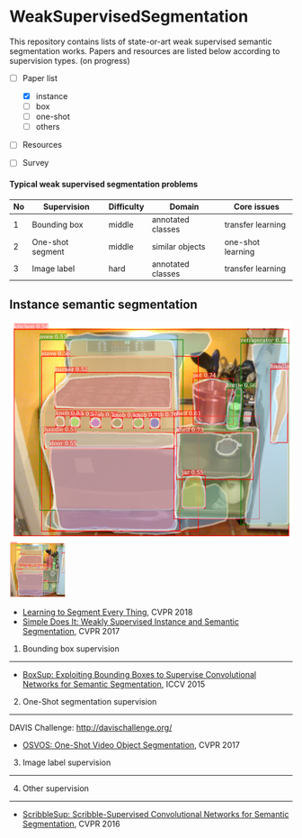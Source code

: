 # WeakSupervisedSegmentation
This repository contains lists of state-or-art weak supervised semantic segmentation works. Papers and resources are listed below according to supervision types.
(on progress)

- [ ] Paper list
	- [x] instance
	- [ ] box
	- [ ] one-shot
	- [ ] others 
- [ ] Resources
- [ ] Survey


#### Typical weak supervised segmentation problems 


| No | Supervision | Difficulty | Domain | Core issues |
| -- | ----------- | ---------- | ------ | ----------- |
| 1 | Bounding box | middle | annotated classes | transfer learning |
| 2 | One-shot segment | middle | similar objects | one-shot learning |
| 3 | Image label | hard | annotated classes | transfer learning |


Instance semantic segmentation
----

![instance](img/instance.PNG)
<img src="img/instance.PNG" alt="git" title="instance segmentation" width="100" height="100" />

* [Learning to Segment Every Thing](https://arxiv.org/abs/1711.10370), CVPR 2018
* [Simple Does It: Weakly Supervised Instance and Semantic Segmentation](https://arxiv.org/abs/1603.07485), CVPR 2017

1. Bounding box supervision
----
* [BoxSup: Exploiting Bounding Boxes to Supervise Convolutional Networks for Semantic Segmentation](https://arxiv.org/abs/1503.01640), ICCV 2015


2. One-Shot segmentation supervision
----
DAVIS Challenge: <http://davischallenge.org/>
* [OSVOS: One-Shot Video Object Segmentation](http://www.vision.ee.ethz.ch/~cvlsegmentation/osvos/), CVPR 2017

3. Image label supervision
----

4. Other supervision
----
* [ScribbleSup: Scribble-Supervised Convolutional Networks for Semantic Segmentation](https://arxiv.org/abs/1604.05144), CVPR 2016

